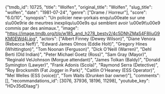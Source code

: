 {"tmdb_id": 10725, "title": "Wolfen", "original_title": "Wolfen", "slug_title": "wolfen", "date": "1981-07-24", "genre": ["Drame / Horreur"], "score": "6.0/10", "synopsis": "Un policier new-yorkais enqu\u00eate sur une s\u00e9rie de meurtres inexpliqu\u00e9s qui semblent avoir \u00e9t\u00e9 commis par des animaux.", "image": "https://image.tmdb.org/t/p/w185_and_h278_bestv2/4c5DNhZMaS4F8IiuG9KM0EWd4i.jpg", "actors": ["Albert Finney (Dewey Wilson)", "Diane Venora (Rebecca Neff)", "Edward James Olmos (Eddie Holt)", "Gregory Hines (Whittington)", "Tom Noonan (Ferguson)", "Dick O'Neill (Warren)", "Dehl Berti (Old Indian)", "Peter Michael Goetz (Ross)", "Sam Gray (Mayor)", "Reginald VelJohnson (Morgue attendant)", "James Tolkan (Baldy)", "Donald Symington (Lawyer)", "Frank Adonis (Scola)", "Raymond Serra (Detective)", "Roy Brocksmith (Fat Jogger in Park)", "Caitlin O'Heaney (ESS Operator)", "Mel Welles (ESS (voice))", "Tom Waits (Drunken bar owner)"], "comments": [], "recommandations_id": [3076, 37936, 18196, 11298], "youtube_key": "HDv35dDlaag"}
